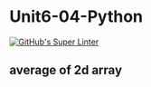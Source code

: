 # Unit6-04-Python

[![GitHub's Super Linter](https://github.com/crestel-ong/Unit6-04-Python//workflows/GitHub's%20Super%20Linter/badge.svg)](https://github.com/crestel-ong/Unit6-04-Python//actions)

## average of 2d array
